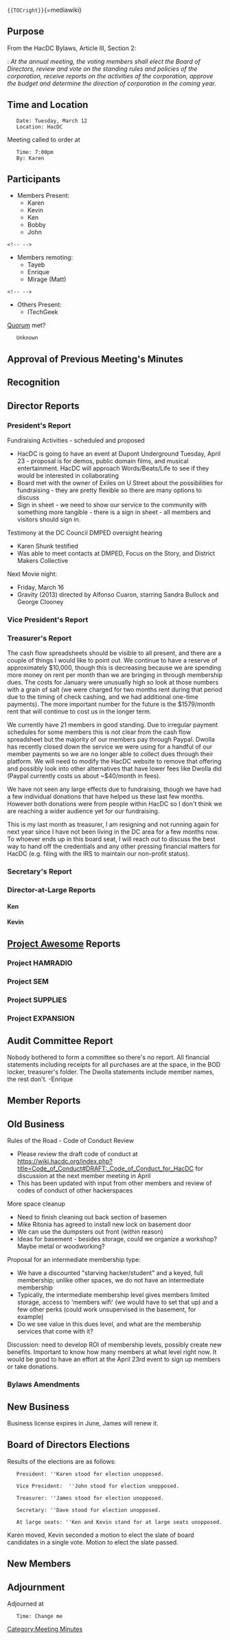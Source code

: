 `{{TOCright}}`{=mediawiki}

## Purpose

From the HacDC Bylaws, Article III, Section 2:

:   *At the annual meeting, the voting members shall elect the Board of
    Directors, review and vote on the standing rules and policies of the
    corporation, receive reports on the activities of the corporation,
    approve the budget and determine the direction of corporation in the
    coming year.*

## Time and Location

`   Date: Tuesday, March 12`\
`   Location: HacDC`

Meeting called to order at

`   Time: 7:00pm`\
`   By: Karen`

## Participants

-   Members Present:
    -   Karen
    -   Kevin
    -   Ken
    -   Bobby
    -   John

```{=html}
<!-- -->
```
-   Members remoting:
    -   Tayeb
    -   Enrique
    -   Mirage (Matt)

```{=html}
<!-- -->
```
-   Others Present:
    -   ITechGeek

[Quorum](Quorum) met?

`   Unknown`

## Approval of Previous Meeting's Minutes

## Recognition

## Director Reports

### President's Report

Fundraising Activities - scheduled and proposed

-   HacDC is going to have an event at Dupont Underground Tuesday, April
    23 - proposal is for demos, public domain films, and musical
    entertainment. HacDC will approach Words/Beats/Life to see if they
    would be interested in collaborating
-   Board met with the owner of Exiles on U Street about the
    possibilities for fundraising - they are pretty flexible so there
    are many options to discuss
-   Sign in sheet - we need to show our service to the community with
    something more tangible - there is a sign in sheet - all members and
    visitors should sign in.

Testimony at the DC Council DMPED oversight hearing

-   Karen Shunk testified
-   Was able to meet contacts at DMPED, Focus on the Story, and District
    Makers Collective

Next Movie night:

-   Friday, March 16
-   Gravity (2013) directed by Alfonso Cuaron, starring Sandra Bullock
    and George Clooney

### Vice President's Report

### Treasurer's Report

The cash flow spreadsheets should be visible to all present, and there
are a couple of things I would like to point out. We continue to have a
reserve of approximately \$10,000, though this is decreasing because we
are spending more money on rent per month than we are bringing in
through membership dues. The costs for January were unusually high so
look at those numbers with a grain of salt (we were charged for two
months rent during that period due to the timing of check cashing, and
we had additional one-time payments). The more important number for the
future is the \$1579/month rent that will continue to cost us in the
longer term.

We currently have 21 members in good standing. Due to irregular payment
schedules for some members this is not clear from the cash flow
spreadsheet but the majority of our members pay through Paypal. Dwolla
has recently closed down the service we were using for a handful of our
member payments so we are no longer able to collect dues through their
platform. We will need to modify the HacDC website to remove that
offering and possibly look into other alternatives that have lower fees
like Dwolla did (Paypal currently costs us about \~\$40/month in fees).

We have not seen any large effects due to fundraising, though we have
had a few individual donations that have helped us these last few
months. However both donations were from people within HacDC so I don't
think we are reaching a wider audience yet for our fundraising.

This is my last month as treasurer, I am resigning and not running again
for next year since I have not been living in the DC area for a few
months now. To whoever ends up in this board seat, I will reach out to
discuss the best way to hand off the credentials and any other pressing
financial matters for HacDC (e.g. filing with the IRS to maintain our
non-profit status).

### Secretary's Report

### Director-at-Large Reports

#### Ken

#### Kevin

## [Project Awesome](:Category:Project_Awesome) Reports

### Project HAMRADIO

### Project SEM

### Project SUPPLIES

### Project EXPANSION

## Audit Committee Report

Nobody bothered to form a committee so there's no report. All financial
statements including receipts for all purchases are at the space, in the
BOD locker, treasurer's folder. The Dwolla statements include member
names, the rest don't. -Enrique

## Member Reports

## Old Business

Rules of the Road - Code of Conduct Review

-   Please review the draft code of conduct at
    <https://wiki.hacdc.org/index.php?title=Code_of_Conduct#DRAFT:_Code_of_Conduct_for_HacDC>
    for discussion at the next member meeting in April
-   This has been updated with input from other members and review of
    codes of conduct of other hackerspaces

More space cleanup

-   Need to finish cleaning out back section of basemen
-   Mike Ritonia has agreed to install new lock on basement door
-   We can use the dumpsters out front (within reason)
-   Ideas for basement - besides storage, could we organize a workshop?
    Maybe metal or woodworking?

Proposal for an intermediate membership type:

-   We have a discounted "starving hacker/student" and a keyed, full
    membership; unlike other spaces, we do not have an intermediate
    membership
-   Typically, the intermediate membership level gives members limited
    storage, access to 'members wifi' (we would have to set that up) and
    a few other perks (could work unsupervised in the basement, for
    example)
-   Do we see value in this dues level, and what are the membership
    services that come with it?

Discussion: need to develop ROI of membership levels, possibly create
new benefits. Important to know how many members at what level right
now. It would be good to have an effort at the April 23rd event to sign
up members or take donations.

### Bylaws Amendments

## New Business

Business license expires in June, James will renew it.

## Board of Directors Elections

Results of the elections are as follows:

`   President: ''Karen stood for election unopposed.`

`   Vice President:  ''John stood for election unopposed.`

`   Treasurer: ''James stood for election unopposed.`

`   Secretary: ''Dave stood for election unopposed.`

`   At large seats: ''Ken and Kevin stand for at large seats unopposed.`

Karen moved, Kevin seconded a motion to elect the slate of board
candidates in a single vote. Motion to elect the slate passed.

## New Members

## Adjournment

Adjourned at

`   Time: Change me`

[Category:Meeting Minutes](Category:Meeting_Minutes)
